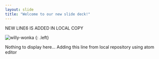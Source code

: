 ```yaml
---
layout: slide
title: "Welcome to our new slide deck!"
---
```


NEW LINE6 IS ADDED IN LOCAL COPY

![willy-wonka](https://cloud.githubusercontent.com/assets/16547949/25401209/19a78926-29c3-11e7-9dd5-6ccc07e38f54.jpg)
{: .left}

Nothing to display here...
Adding this line from local repository using atom editor
